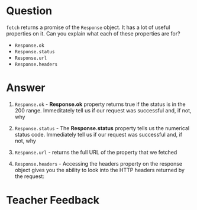 # Question
`fetch` returns a promise of the `Response` object. It has a lot of useful properties on it. Can you explain what each of these properties are for?

- `Response.ok`
- `Response.status`
- `Response.url`
- `Response.headers`

# Answer

1. `Response.ok` - **Response.ok** property returns true if the status is in the 200 range. Immeditately tell us if our request was successful and, if not, why

2. `Response.status` - The **Response.status** property tells us the numerical status code. Immediately tell us if our request was successful and, if not, why

3. `Response.url` - returns the full URL of the property that we fetched

4. `Response.headers` - Accessing the headers property on the response object gives you the ability to look into the HTTP headers returned by the request:


# Teacher Feedback